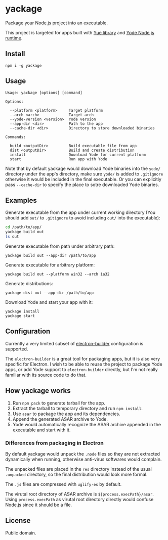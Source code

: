 # yackage

Package your Node.js project into an executable.

This project is targeted for apps built with [Yue library][yue] and
[Yode Node.js runtime][yode].

## Install

```
npm i -g yackage
```

## Usage

```
Usage: yackage [options] [command]

Options:

  --platform <platform>     Target platform
  --arch <arch>             Target arch
  --yode-version <version>  Yode version
  --app-dir <dir>           Path to the app
  --cache-dir <dir>         Directory to store downloaded binaries

Commands:

  build <outputDir>         Build executable file from app
  dist <outputDir>          Build and create distribution
  install                   Download Yode for current platform
  start                     Run app with Yode
```

Note that by default yackage would download Yode binaries into the `yode/`
directory under the app's directory, make sure `yode/` is added to `.gitignore`
otherwise it would be included in the final executable. Or you can explicitly
pass `--cache-dir` to specify the place to sotre downloaded Yode binaries.

## Examples

Generate executable from the app under current working directory (You should add
`out/` to `.gitignore` to avoid including `out/` into the executable):

```sh
cd /path/to/app/
yackage build out
ls out
```

Generate executable from path under arbitrary path:

```
yackage build out --app-dir /path/to/app
```

Generate executable for arbitrary platform:

```
yackage build out --platform win32 --arch ia32
```

Generate distributions:

```
yackage dist out --app-dir /path/to/app
```

Download Yode and start your app with it:

```
yackage install
yackage start
```

## Configuration

Currently a very limited subset of [electron-builder][electron-builder]
configuration is supported.

The `electron-builder` is a great tool for packaging apps, but it is also very
specific for Electron. I wish to be able to reuse the project to package Yode
apps, or add Yode support to `electron-builder` directly, but I'm not really
familiar with its source code to do that.

## How yackage works

1. Run `npm pack` to generate tarball for the app.
2. Extract the tarball to temporary directory and run `npm install`.
3. Use `asar` to package the app and its dependencies.
4. Append the generated ASAR archive to Yode.
5. Yode would automatically recognize the ASAR archive appended in the
   executable and start with it.

### Differences from packaging in Electron

By default yackage would unpack the `.node` files so they are not extracted
dynamically when running, otherwise anti-virus softwares would complain.

The unpacked files are placed in the `res` directory instead of the usual
`.unpacked` directory, so the final distribution would look more formal.

The `.js` files are compressed with `uglify-es` by default.

The virutal root directory of ASAR archive is `${process.execPath}/asar`. Using
`process.execPath` as virutal root directory directly would confuse Node.js
since it should be a file.

## License

Public domain.

[yue]: https://github.com/yue/yue
[yode]: https://github.com/yue/yode
[electron-builder]: https://www.electron.build/configuration/configuration
